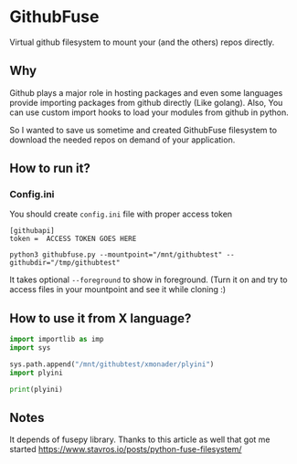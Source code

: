 # GithubFuse
Virtual github filesystem to mount your (and the others) repos directly.

## Why 
Github plays a major role in hosting packages and even some languages provide importing packages from github directly (Like golang).
Also, You can use custom import hooks to load your modules from github in python.

So I wanted to save us sometime and created GithubFuse filesystem to download the needed repos on demand of your application.


## How to run it?

### Config.ini
You should create `config.ini` file with proper access token
```
[githubapi]
token =  ACCESS TOKEN GOES HERE
```


```
python3 githubfuse.py --mountpoint="/mnt/githubtest" --githubdir="/tmp/githubtest"
```
It takes optional `--foreground` to show in foreground. (Turn it on and try to access files in your mountpoint and see it while cloning :) 



## How to use it from X language? 
```python
import importlib as imp
import sys

sys.path.append("/mnt/githubtest/xmonader/plyini")
import plyini

print(plyini)
```
## Notes
It depends of fusepy library.
Thanks to this article as well that got me started https://www.stavros.io/posts/python-fuse-filesystem/
